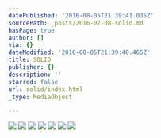 ```yaml
---
datePublished: '2016-08-05T21:39:41.035Z'
sourcePath: _posts/2016-07-08-solid.md
hasPage: true
author: []
via: {}
dateModified: '2016-08-05T21:39:40.465Z'
title: SOLID
publisher: {}
description: ''
starred: false
url: solid/index.html
_type: MediaObject

---
```

![](https://imgflo.herokuapp.com/graph/vahj1ThiexotieMo/1f7ab7d03b6251d26c2d57afda3b5899/croprotate.jpg?cropheight=853&cropwidth=1286&degrees=0&input=https%3A%2F%2Fthe-grid-user-content.s3-us-west-2.amazonaws.com%2F4022da58-7d33-40de-bff0-d036c1ed070c.jpg&x=0&y=0)
![](https://the-grid-user-content.s3-us-west-2.amazonaws.com/a411ab83-1ed1-4620-a9f6-b6373a999b15.jpg)
![](https://the-grid-user-content.s3-us-west-2.amazonaws.com/ed555cfe-cbf1-4537-a0de-88ffaf1e5cb0.jpg)
![](https://the-grid-user-content.s3-us-west-2.amazonaws.com/e8623ab9-26fc-4d03-841a-293e9a9b2fa1.jpg)
![](https://the-grid-user-content.s3-us-west-2.amazonaws.com/08ecb84a-ddd5-412d-b4a0-27a6949f0c08.jpg)
![](https://the-grid-user-content.s3-us-west-2.amazonaws.com/7daf5eb4-dfa7-4896-b3ec-8f7b70c059bb.jpg)
![](https://the-grid-user-content.s3-us-west-2.amazonaws.com/ef1af982-49ac-4e1c-b5be-63e6d9c5f4c6.jpg)
